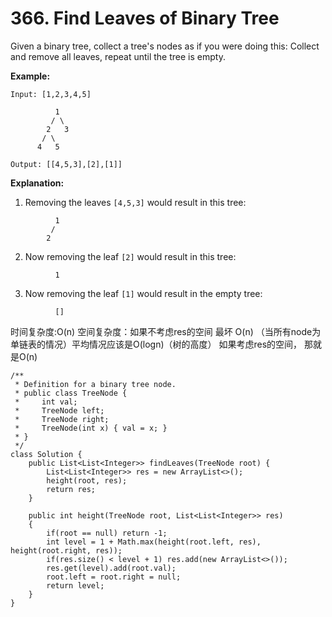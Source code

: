 # 366. Find Leaves of Binary Tree



Given a binary tree, collect a tree's nodes as if you were doing this: Collect and remove all leaves, repeat until the tree is empty.

**Example:**

```text
Input: [1,2,3,4,5]
  
          1
         / \
        2   3
       / \     
      4   5    

Output: [[4,5,3],[2],[1]]
```

**Explanation:**

1. Removing the leaves `[4,5,3]` would result in this tree:

```text
          1
         / 
        2          
```

2. Now removing the leaf `[2]` would result in this tree:

```text
          1          
```

3. Now removing the leaf `[1]` would result in the empty tree:

```text
          []         
```

时间复杂度:O\(n\) 空间复杂度：如果不考虑res的空间 最坏 O\(n\) （当所有node为单链表的情况）平均情况应该是O\(logn\)（树的高度） 如果考虑res的空间， 那就是O\(n\)

```text
/**
 * Definition for a binary tree node.
 * public class TreeNode {
 *     int val;
 *     TreeNode left;
 *     TreeNode right;
 *     TreeNode(int x) { val = x; }
 * }
 */
class Solution {
    public List<List<Integer>> findLeaves(TreeNode root) {
        List<List<Integer>> res = new ArrayList<>();
        height(root, res);
        return res;
    }
    
    public int height(TreeNode root, List<List<Integer>> res)
    {
        if(root == null) return -1;
        int level = 1 + Math.max(height(root.left, res), height(root.right, res));
        if(res.size() < level + 1) res.add(new ArrayList<>());
        res.get(level).add(root.val);
        root.left = root.right = null;
        return level;
    }
}
```


